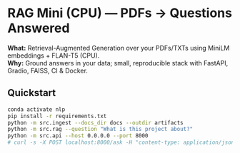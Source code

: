 # RAG Mini (CPU) — PDFs → Questions Answered

**What:** Retrieval-Augmented Generation over your PDFs/TXTs using MiniLM embeddings + FLAN-T5 (CPU).  
**Why:** Ground answers in your data; small, reproducible stack with FastAPI, Gradio, FAISS, CI & Docker.

## Quickstart
```bash
conda activate nlp
pip install -r requirements.txt
python -m src.ingest --docs_dir docs --outdir artifacts
python -m src.rag --question "What is this project about?"
python -m src.api --host 0.0.0.0 --port 8000
# curl -s -X POST localhost:8000/ask -H "content-type: application/json" -d '{"question":"..."}'

